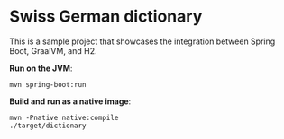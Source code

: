 # Swiss German dictionary

This is a sample project that showcases the integration between Spring Boot, GraalVM, and H2.

**Run on the JVM**:

```shell
mvn spring-boot:run
```

**Build and run as a native image**:

```shell
mvn -Pnative native:compile
./target/dictionary
```
